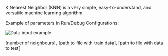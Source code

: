 K Nearest Neighbor (KNN) is a very simple, easy-to-understand, and versatile machine learning algorithm.





Example of parameters in Run/Debug Configurations:

![Data input example](https://user-images.githubusercontent.com/86853515/204285266-b3ff55f7-f9ac-4d06-87e7-bf839102eeb7.png)

[number of neighbours], [path to file with train data], [path to file with data to test]
